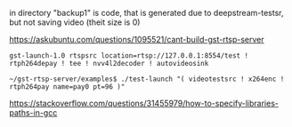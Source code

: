 in directory "backup1" is code, that is generated due to deepstream-testsr, but not saving video (theit size is 0)

https://askubuntu.com/questions/1095521/cant-build-gst-rtsp-server

```gst-launch-1.0 rtspsrc location=rtsp://127.0.0.1:8554/test ! rtph264depay ! tee ! nvv4l2decoder ! autovideosink```

```~/gst-rtsp-server/examples$ ./test-launch "( videotestsrc ! x264enc ! rtph264pay name=pay0 pt=96 )"```

https://stackoverflow.com/questions/31455979/how-to-specify-libraries-paths-in-gcc
